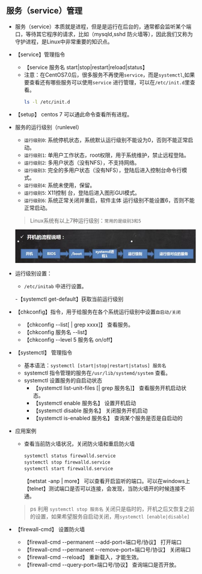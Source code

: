 ## 服务（service）管理

 - 服务（service）本质就是进程，但是是运行在后台的，通常都会监听某个端口，等待其它程序的请求，比如（mysqld,sshd 防火墙等），因此我们又称为守护进程，是Linux中非常重要的知识点。

 - 【service】管理指令
   - 【service 服务名 start|stop|restart|reload|status】
   - 注意：在CentOS7.0后，很多服务不再使用`service`，而是`systemctl`,如果要查看还有哪些服务可以使用`service` 进行管理，可以在`/etc/init.d`里查看。
        ```bash
        ls -l /etc/init.d
        ```  
- 【setup】 centos 7 可以通此命令查看所有进程。

- 服务的运行级别（runlevel）

   - `运行级别0`: 系统停机状态，系统默认运行级别不能设为0，否则不能正常启动。
   - `运行级别1`: 单用户工作状态，root权限，用于系统维护，禁止远程登陆。
   - `运行级别2`: 多用户状态（没有NFS），不支持网络。
   - `运行级别3`: 完全的多用户状态（没有NFS），登陆后进入控制台命令行模式。
   - `运行级别4`: 系统未使用，保留。
   - `运行级别5`: X11控制 台，登陆后进入图形GUI模式。
   - `运行级别6`: 系统正常关闭并重启，软件主体 运行级别不能设置6，否则不能正常启动。

   > Linux系统有以上7种运行级别：`常用的是级别3和5`


    ![图片](../imgs/liunx/10.jpg)

- 运行级别设置：
  - `/etc/initab` 中进行设置。

  -【systemctl get-default】获取当前运行级别

- 【chkconfig】指令，用于给服务在各个系统运行级别中设置`自启动/关闭`
  - 【chkconfig --list[ | grep xxxx]】 查看服务。
  - 【chkconfig 服务名 --list】
  - 【chkconfig --level 5 服务名 on/off】

- 【systemctl】 管理指令
   - 基本语法：`systemctl [start|stop|restart|status] 服务名`
   - systemctl 指令管理的服务在`/usr/lib/systemd/system` 查看。
   - systemctl 设置服务的自启动状态
     - 【systemctl list-unit-files [| grep 服务名]】 查看服务开机启动状态。
     - 【systemctl enable 服务名】 设置开机启动 
     - 【systemctl disable 服务名】 关闭服务开机启动 
     - 【systemctl is-enabled 服务名】 查询某个服务是否是自启动的

- 应用案例
  - 查看当前防火墙状况，关闭防火墙和重启防火墙
    ```bash
    systemctl status firewalld.service
    systemctl stop firewalld.service
    systemctl start firewalld.service
    ```
    【netstat -anp | more】 可以查看开启监听的端口。可以在windows上【telnet】测试端口是否可以连接，会发现，当防火墙开的时候连接不通。

  >ps 利用 `systemctl stop 服务名` 关闭只是临时的，开机之后又恢复之前的设置，如果希望服务自启动关闭，用`systemctl [enable|disable]`

- 【firewall-cmd】 设置防火墙
   - 【firewall-cmd --permanent --add-port=端口号/协议】 打开端口
   - 【firewall-cmd --permanent --remove-port=端口号/协议】 关闭端口
   - 【firewall-cmd --reload】 重新载入，才能生效。
   - 【firewall-cmd --query-port=端口号/协议】 查询端口是否开放。
    

